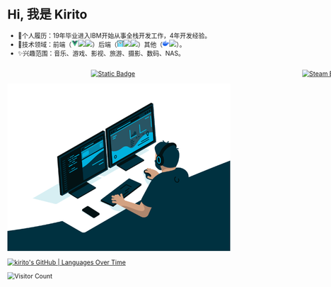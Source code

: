 # Hi, 我是 Kirito

- 🔭个人履历：19年毕业进入IBM开始从事全栈开发工作，4年开发经验。
- 🌱技术领域：前端（[<img height="15" src="./img/vue.svg">](https://cn.vuejs.org/)[<img height="15" src="
./img/react.ico">](https://react.docschina.org/)[<img height="15" src="
./img/angular.ico">](https://angular.cn/)）后端（[<img height="15" src="
./img/golang.svg">](https://go.dev/)[<img height="15" src="./img/python.ico">](https://www.python.org/)[<img height="15" src="
./img/java.ico">](https://www.java.com/)）其他（[<img height="15" src="
./img/docker.png">](https://www.docker.com/)[<img height="15" src="
./img/nginx.ico">](https://nginx.org/)）。
- ✨兴趣范围：音乐、游戏、影视、旅游、摄影、数码、NAS。

<div style="width: 100vw;display: flex; justify-content: space-around;">

[![Static Badge](https://img.shields.io/badge/blog-verivista-deepgray?style=flat&logo=buefy&logoColor=%23108b96&label=%E5%8D%9A%E5%AE%A2&labelColor=%2306436f&color=%232e59a7)](https://blog.verivista.cn/)

[![Steam Badge](https://img.shields.io/badge/steam-kiritoxjf-deepgray?style=flat&logo=steam&logoColor=%238B929A&label=steam&labelColor=%23171D25&color=%2345465e)](https://steamcommunity.com/profiles/76561198354224345/)

</div>

<img src="./img/code.gif" style="margin: 0 auto;">

[![kirito's GitHub | Languages Over Time](https://stats.quine.sh/kirito/languages-over-time?theme=dark)](https://quine.sh?utm_source=widgets&utm_campaign=kirito)

![Visitor Count](https://profile-counter.glitch.me/kiritoxjf/count.svg)